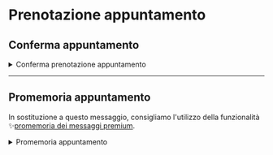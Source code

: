 # Prenotazione appuntamento

## Conferma appuntamento

<details>

<summary>Conferma prenotazione appuntamento</summary>

:sparkles:<mark style="color:blue;">**Messaggio Premium**</mark> — Se hai un contratto Premium, ti consigliamo di configurare questo messaggio con promemoria Premium: i destinatari verranno avvisati dell‘avvicinarsi dell'appuntamento tramite notifica push.

***

**🖋 Titolo del messaggio:** Il tuo appuntamento&#x20;

🗒 **Testo del messaggio:**

<mark style="color:green;">// se appuntamento generico //</mark>&#x20;

<mark style="color:orange;">\{{{Hai prenotato un appuntamento per \<oggetto dell'appuntamento>.\}}}</mark>

<mark style="color:green;">// se appuntamento presso uno sportello //</mark>&#x20;

<mark style="color:orange;">\{{{Hai prenotato un appuntamento presso \<sportello></mark>.<mark style="color:orange;">\}}}</mark>

Il numero della prenotazione è \<nnnn>.

**Dove:** \<indirizzo>

**Quando:** il \<gg/mm/aaaa> alle \<hh:mm>

Per ulteriori informazioni, \[visita questo sito]\(URL).

**🪄 Pulsante:** Disdici appuntamento

***

**Destinatari:** I cittadini residenti nell’area di azione del servizio che hanno prenotato un appuntamento per ....

**Quando inviarlo:** Quando l’appuntamento è confermato.

**User story:** Come cittadino voglio ricevere una conferma quando l’appuntamento viene confermato dall’ente.

</details>

***

## Promemoria appuntamento

In sostituzione a questo messaggio, consigliamo l'utilizzo della funzionalità :sparkles:[promemoria dei messaggi premium](../inviare-messaggi/#messaggi-standard-e-premium).

<details>

<summary>Promemoria appuntamento</summary>

**🖋 Titolo del messaggio:** Ricordati del tuo appuntamento&#x20;

🗒 **Testo del messaggio:**

Ti ricordiamo l’appuntamento del \<gg/mm/aaaa> per \<oggetto>.

Il numero della prenotazione è \<nnnn>.

**Dove:** \<indirizzo>

**Quando:** il \<gg/mm/aaaa> alle \<hh:mm>

Per ulteriori informazioni, \[visita questo sito]\(URL).

**🪄 Pulsante:** Disdici appuntamento&#x20;

***

**Destinatari:** I cittadini residenti nell’area di azione del servizio che hanno prenotato un appuntamento per ....

**Quando inviarlo:** Quando l’appuntamento è imminente.

**User story:** Come cittadino voglio ricevere un promemoria del mio appuntamento.

</details>
